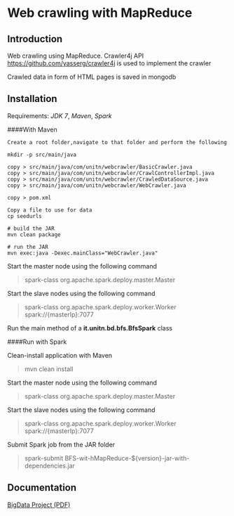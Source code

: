 Web crawling with MapReduce
============

Introduction
-------
Web crawling using MapReduce. Crawler4j API https://github.com/yasserg/crawler4j is used to implement the crawler

Crawled data in form of HTML pages is saved in mongodb

Installation
-------
Requirements: *JDK 7*, *Maven*, *Spark*

####With Maven

```
Create a root folder,navigate to that folder and perform the following

mkdir -p src/main/java

copy > src/main/java/com/unitn/webcrawler/BasicCrawler.java 
copy > src/main/java/com/unitn/webcrawler/CrawlControllerImpl.java 
copy > src/main/java/com/unitn/webcrawler/CrawledDataSource.java 
copy > src/main/java/com/unitn/webcrawler/WebCrawler.java

copy > pom.xml

Copy a file to use for data
cp seedurls

# build the JAR
mvn clean package

# run the JAR
mvn exec:java -Dexec.mainClass="WebCrawler.java"
```

Start the master node using the following command
> spark-class org.apache.spark.deploy.master.Master

Start the slave nodes using the following command
> spark-class org.apache.spark.deploy.worker.Worker spark://{masterIp}:7077

Run the main method of a **it.unitn.bd.bfs.BfsSpark** class

####Run with Spark

Clean-install application with Maven
> mvn clean install

Start the master node using the following command
> spark-class org.apache.spark.deploy.master.Master

Start the slave nodes using the following command
> spark-class org.apache.spark.deploy.worker.Worker spark://{masterIp}:7077

Submit Spark job from the JAR folder
> spark-submit BFS-wit-hMapReduce-${version}-jar-with-dependencies.jar

Documentation
-------
[BigData Project (PDF)](/docs/BigData_Project.pdf)

